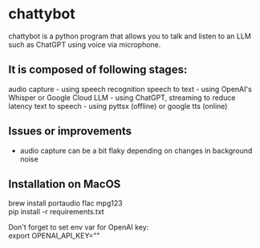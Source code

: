 # chattybot


chattybot is a python program that allows you to talk and listen to an LLM such as ChatGPT using voice via microphone.

## It is composed of following stages:

audio capture - using speech recognition
speech to text - using OpenAI's Whisper or Google Cloud
LLM - using ChatGPT, streaming to reduce latency
text to speech - using pyttsx (offline) or google tts (online)

## Issues or improvements

* audio capture can be a bit flaky depending on changes in background noise


## Installation on MacOS
brew install portaudio flac mpg123 \
pip install -r requirements.txt

Don't forget to set env var for OpenAI key: \
    export OPENAI_API_KEY=""


    

